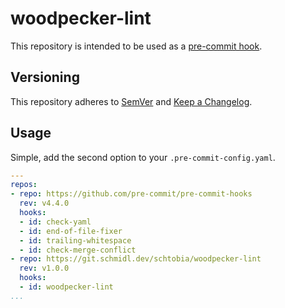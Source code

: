 <!--
SPDX-FileCopyrightText: 2023 Tobias Schmidl

SPDX-License-Identifier: AGPL-3.0-or-later
-->

# woodpecker-lint

This repository is intended to be used as a [pre-commit hook](https://pre-commit.com/#install).

## Versioning

This repository adheres to [SemVer](https://semver.org/lang/de/) and [Keep a Changelog](https://keepachangelog.com/en/1.0.0/).

## Usage

Simple, add the second option to your `.pre-commit-config.yaml`.

```yaml
---
repos:
- repo: https://github.com/pre-commit/pre-commit-hooks
  rev: v4.4.0
  hooks:
  - id: check-yaml
  - id: end-of-file-fixer
  - id: trailing-whitespace
  - id: check-merge-conflict
- repo: https://git.schmidl.dev/schtobia/woodpecker-lint
  rev: v1.0.0
  hooks:
  - id: woodpecker-lint
...
```
